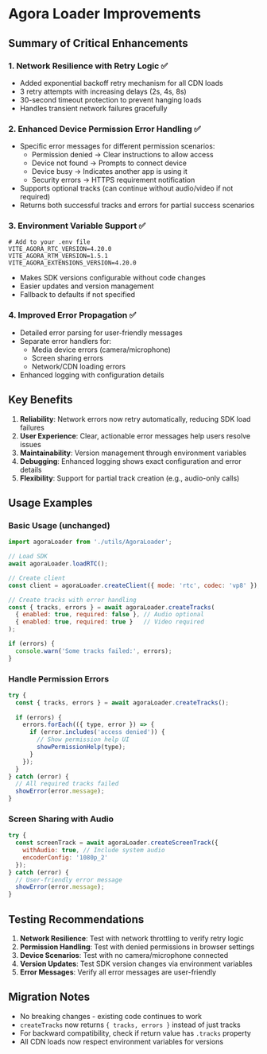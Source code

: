 # Agora Loader Improvements

## Summary of Critical Enhancements

### 1. Network Resilience with Retry Logic ✅
- Added exponential backoff retry mechanism for all CDN loads
- 3 retry attempts with increasing delays (2s, 4s, 8s)
- 30-second timeout protection to prevent hanging loads
- Handles transient network failures gracefully

### 2. Enhanced Device Permission Error Handling ✅
- Specific error messages for different permission scenarios:
  - Permission denied → Clear instructions to allow access
  - Device not found → Prompts to connect device
  - Device busy → Indicates another app is using it
  - Security errors → HTTPS requirement notification
- Supports optional tracks (can continue without audio/video if not required)
- Returns both successful tracks and errors for partial success scenarios

### 3. Environment Variable Support ✅
```env
# Add to your .env file
VITE_AGORA_RTC_VERSION=4.20.0
VITE_AGORA_RTM_VERSION=1.5.1
VITE_AGORA_EXTENSIONS_VERSION=4.20.0
```
- Makes SDK versions configurable without code changes
- Easier updates and version management
- Fallback to defaults if not specified

### 4. Improved Error Propagation ✅
- Detailed error parsing for user-friendly messages
- Separate error handlers for:
  - Media device errors (camera/microphone)
  - Screen sharing errors
  - Network/CDN loading errors
- Enhanced logging with configuration details

## Key Benefits

1. **Reliability**: Network errors now retry automatically, reducing SDK load failures
2. **User Experience**: Clear, actionable error messages help users resolve issues
3. **Maintainability**: Version management through environment variables
4. **Debugging**: Enhanced logging shows exact configuration and error details
5. **Flexibility**: Support for partial track creation (e.g., audio-only calls)

## Usage Examples

### Basic Usage (unchanged)
```javascript
import agoraLoader from './utils/AgoraLoader';

// Load SDK
await agoraLoader.loadRTC();

// Create client
const client = agoraLoader.createClient({ mode: 'rtc', codec: 'vp8' });

// Create tracks with error handling
const { tracks, errors } = await agoraLoader.createTracks(
  { enabled: true, required: false }, // Audio optional
  { enabled: true, required: true }   // Video required
);

if (errors) {
  console.warn('Some tracks failed:', errors);
}
```

### Handle Permission Errors
```javascript
try {
  const { tracks, errors } = await agoraLoader.createTracks();
  
  if (errors) {
    errors.forEach(({ type, error }) => {
      if (error.includes('access denied')) {
        // Show permission help UI
        showPermissionHelp(type);
      }
    });
  }
} catch (error) {
  // All required tracks failed
  showError(error.message);
}
```

### Screen Sharing with Audio
```javascript
try {
  const screenTrack = await agoraLoader.createScreenTrack({
    withAudio: true, // Include system audio
    encoderConfig: '1080p_2'
  });
} catch (error) {
  // User-friendly error message
  showError(error.message);
}
```

## Testing Recommendations

1. **Network Resilience**: Test with network throttling to verify retry logic
2. **Permission Handling**: Test with denied permissions in browser settings
3. **Device Scenarios**: Test with no camera/microphone connected
4. **Version Updates**: Test SDK version changes via environment variables
5. **Error Messages**: Verify all error messages are user-friendly

## Migration Notes

- No breaking changes - existing code continues to work
- `createTracks` now returns `{ tracks, errors }` instead of just tracks
- For backward compatibility, check if return value has `.tracks` property
- All CDN loads now respect environment variables for versions